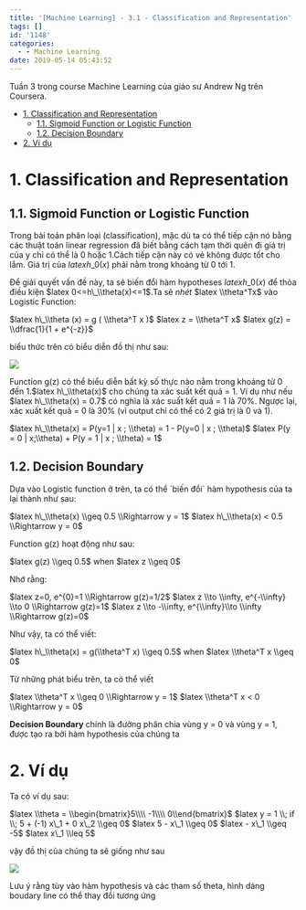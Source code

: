 ```yaml
---
title: '[Machine Learning] - 3.1 - Classification and Representation'
tags: []
id: '1148'
categories:
  - - Machine Learning
date: 2019-05-14 05:43:52
---
```


Tuần 3 trong course Machine Learning của giáo sư Andrew Ng trên Coursera.
<!-- more -->
*   [1. Classification and Representation](#1-classification-and-representation)
    *   [1.1. Sigmoid Function or Logistic Function](#11-sigmoid-function-or-logistic-function)
    *   [1.2. Decision Boundary](#12-decision-boundary)
*   [2. Ví dụ](#2-v%C3%AD-d%E1%BB%A5)

# **1. Classification and Representation**

## **1.1. Sigmoid Function or Logistic Function**

Trong bài toán phân loại (classification), mặc dù ta có thể tiếp cận nó bằng các thuật toán linear regression đã biết bằng cách tạm thời quên đi giá trị của y chỉ có thể là 0 hoặc 1.Cách tiếp cận này có vẻ không được tốt cho lắm. Giá trị của $latex h\_0(x)$ phải nằm trong khoảng từ 0 tới 1.

Để giải quyết vấn đề này, ta sẽ biến đổi hàm hypotheses $latex h\_0(x)$ để thỏa điều kiện $latex 0<=h\_\\theta(x)<=1$.Ta sẽ _nhét_ $latex \\theta^Tx$ vào Logistic Function:

$latex h\_\\theta (x) = g ( \\theta^T x )$
$latex z = \\theta^T x$
$latex g(z) = \\dfrac{1}{1 + e^{-z}}$ 

biểu thức trên có biểu diễn đồ thị như sau:

![](https://i.imgur.com/9IHlEt9.png)

Function g(z) có thể biểu diễn bất kỳ số thực nào nằm trong khoảng từ 0 đến 1.$latex h\_\\theta(x)$ cho chúng ta xác suất kết quả = 1. Ví dụ như nếu $latex h\_\\theta(x) = 0.7$ có nghĩa là xác suất kết quả = 1 là 70%. Ngược lại, xác xuất kết quả = 0 là 30% (vì output chỉ có thể có 2 giá trị là 0 và 1).

$latex h\_\\theta(x) = P(y=1 | x ; \\theta) = 1 - P(y=0 | x ; \\theta)$
$latex P(y = 0 | x;\\theta) + P(y = 1 | x ; \\theta) = 1$ 

## **1.2. Decision Boundary**

Dựa vào Logistic function ở trên, ta có thể \`biến đổi\` hàm hypothesis của ta lại thành như sau:

 
 $latex h\_\\theta(x) \\geq 0.5 \\Rightarrow y = 1$
 $latex h\_\\theta(x) < 0.5 \\Rightarrow y = 0$ 

Function g(z) hoạt động như sau:

$latex g(z) \\geq 0.5$
when
$latex z \\geq 0$ 

Nhớ rằng:

$latex z=0, e^{0}=1 \\Rightarrow g(z)=1/2$
$latex z \\to \\infty, e^{-\\infty} \\to 0 \\Rightarrow g(z)=1$
$latex z \\to -\\infty, e^{\\infty}\\to \\infty \\Rightarrow g(z)=0$ 

Như vậy, ta có thể viết:

$latex h\_\\theta(x) = g(\\theta^T x) \\geq 0.5$
when
$latex \\theta^T x \\geq 0$ 

Từ những phát biểu trên, ta có thể viết

$latex \\theta^T x \\geq 0 \\Rightarrow y = 1$
$latex \\theta^T x < 0 \\Rightarrow y = 0$ 

**Decision Boundary** chính là đường phân chia vùng y = 0 và vùng y = 1, được tạo ra bởi hàm hypothesis của chúng ta

# **2. Ví dụ**

Ta có ví dụ sau:

$latex \\theta = \\begin{bmatrix}5\\\\ -1\\\\ 0\\end{bmatrix}$
$latex y = 1 \\; if \\; 5 + (-1) x\_1 + 0 x\_2 \\geq 0$
$latex 5 - x\_1 \\geq 0$
$latex - x\_1 \\geq -5$
$latex x\_1 \\leq 5$ 

vậy đồ thị của chúng ta sẽ giống như sau

![](https://i.imgur.com/VNSdsHL.png)

Lưu ý rằng tùy vào hàm hypothesis và các tham số theta, hình dáng boudary line có thể thay đổi tương ứng